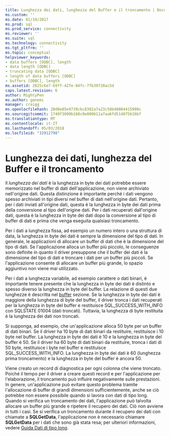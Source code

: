 ```yaml
---
title: Lunghezza dei dati, lunghezza del Buffer e il troncamento | Documenti Microsoft
ms.custom: ''
ms.date: 01/19/2017
ms.prod: sql
ms.prod_service: connectivity
ms.reviewer: ''
ms.suite: sql
ms.technology: connectivity
ms.tgt_pltfrm: ''
ms.topic: conceptual
helpviewer_keywords:
- data buffers [ODBC], length
- data length [ODBC]
- truncating data [ODBC]
- length of data buffers [ODBC]
- buffers [ODBC], length
ms.assetid: 2825c6e7-b9ff-42fe-84fc-7fb39728ac5d
caps.latest.revision: 6
author: MightyPen
ms.author: genemi
manager: craigg
ms.openlocfilehash: 20d0e05e9739cbc8382a7a23c58b48084415990c
ms.sourcegitcommit: 1740f3090b168c0e809611a7aa6fd514075616bf
ms.translationtype: MT
ms.contentlocale: it-IT
ms.lasthandoff: 05/03/2018
ms.locfileid: "32912798"
---
```

# <a name="data-length-buffer-length-and-truncation"></a>Lunghezza dei dati, lunghezza del Buffer e il troncamento
Il *lunghezza dei dati* è la lunghezza in byte dei dati potrebbe essere memorizzato nel buffer di dati dell'applicazione, non viene archiviato nell'origine dati. Questa distinzione è importante perché i dati vengono spesso archiviati in tipi diversi nel buffer di dati nell'origine dati. Pertanto, per i dati inviati all'origine dati, questa è la lunghezza in byte dei dati prima della conversione al tipo dell'origine dati. Per i dati recuperati dall'origine dati, questa è la lunghezza in byte dei dati dopo la conversione al tipo di buffer di dati e prima che venga eseguita qualsiasi troncamento.  
  
 Per i dati a lunghezza fissa, ad esempio un numero intero o una struttura di data, la lunghezza in byte dei dati è sempre la dimensione del tipo di dati. In generale, le applicazioni di allocare un buffer di dati che è la dimensione del tipo di dati. Se l'applicazione alloca un buffer più piccolo, le conseguenze sono definite in quanto il driver presuppone che il buffer dei dati è la dimensione del tipo di dati e troncare i dati per un buffer più piccoli. Se l'applicazione consente di allocare un buffer più grande, lo spazio aggiuntivo non viene mai utilizzato.  
  
 Per i dati a lunghezza variabile, ad esempio carattere o dati binari, è importante tenere presente che la lunghezza in byte dei dati è distinto e spesso diverso la lunghezza in byte del buffer. La relazione di questi due lunghezze è descritta nel [buffer](../../../odbc/reference/develop-app/buffers.md) sezione. Se la lunghezza in byte dei dati è maggiore della lunghezza di byte del buffer, il driver tronca i dati recuperati per la lunghezza in byte del buffer e restituisce SQL_SUCCESS_WITH_INFO con SQLSTATE 01004 (dati troncati). Tuttavia, la lunghezza di byte restituita è la lunghezza dei dati non troncati.  
  
 Si supponga, ad esempio, che un'applicazione alloca 50 byte per un buffer di dati binari. Se il driver ha 10 byte di dati binari da restituire, restituisce i 10 byte nel buffer. La lunghezza in byte dei dati è 10 e la lunghezza in byte del buffer è 50. Se il driver ha 60 byte di dati binari da restituire, tronca i dati di 50 byte, restituisce i byte nel buffer e restituisce SQL_SUCCESS_WITH_INFO. La lunghezza in byte dei dati è 60 (lunghezza prima troncamento) e la lunghezza in byte del buffer è ancora 50.  
  
 Viene creato un record di diagnostica per ogni colonna che viene troncato. Poiché il tempo per il driver a creare questi record e per l'applicazione per l'elaborazione, il troncamento può influire negativamente sulle prestazioni. In genere, un'applicazione può evitare questo problema tramite l'allocazione di buffer di grandi dimensioni sufficientemente, anche se ciò potrebbe non essere possibile quando si lavora con dati di tipo long. Quando si verifica un troncamento dei dati, l'applicazione può talvolta allocare un buffer più grande e ripetere il recupero dei dati. Ciò non avviene in tutti i casi. Se si verifica un troncamento durante il recupero dei dati con chiamate a **SQLGetData**, l'applicazione non è necessario chiamare **SQLGetData** per i dati che sono già stata resa; per ulteriori informazioni, vedere [Guida Dati di tipo long](../../../odbc/reference/develop-app/getting-long-data.md).
